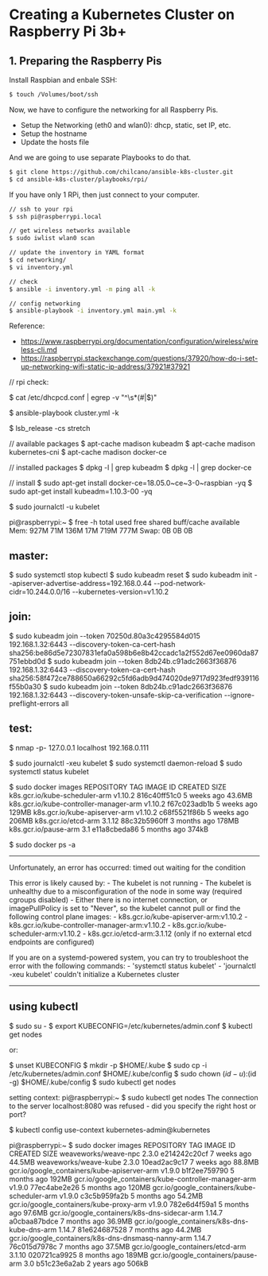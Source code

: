 # Creating a Kubernetes Cluster on Raspberry Pi 3b+

## 1. Preparing the Raspberry Pis

Install Raspbian and enbale SSH:

```sh
$ touch /Volumes/boot/ssh
```

Now, we have to configure the networking for all Raspberry Pis.
- Setup the Networking (eth0 and wlan0): dhcp, static, set IP, etc.
- Setup the hostname
- Update the hosts file

And we are going to use separate Playbooks to do that.

```sh
$ git clone https://github.com/chilcano/ansible-k8s-cluster.git
$ cd ansible-k8s-cluster/playbooks/rpi/
```

If you have only 1 RPi, then just connect to your computer.

```sh
// ssh to your rpi
$ ssh pi@raspberrypi.local

// get wireless networks available
$ sudo iwlist wlan0 scan

// update the inventory in YAML format
$ cd networking/
$ vi inventory.yml

// check
$ ansible -i inventory.yml -m ping all -k

// config networking
$ ansible-playbook -i inventory.yml main.yml -k
```

Reference:
- https://www.raspberrypi.org/documentation/configuration/wireless/wireless-cli.md
- https://raspberrypi.stackexchange.com/questions/37920/how-do-i-set-up-networking-wifi-static-ip-address/37921#37921







// rpi check:

$ cat /etc/dhcpcd.conf | egrep -v "^\s*(#|$)"



$ ansible-playbook cluster.yml -k

$ lsb_release -cs
stretch

// available packages
$ apt-cache madison kubeadm
$ apt-cache madison kubernetes-cni
$ apt-cache madison docker-ce

// installed packages
$ dpkg -l | grep kubeadm
$ dpkg -l | grep docker-ce

// install
$ sudo apt-get install docker-ce=18.05.0~ce~3-0~raspbian -yq
$ sudo apt-get install kubeadm=1.10.3-00 -yq


$ sudo journalctl -u kubelet

pi@raspberrypi:~ $ free -h
              total        used        free      shared  buff/cache   available
Mem:           927M         71M        136M         17M        719M        777M
Swap:            0B          0B          0B

master:
-------
$ sudo systemctl stop kubectl
$ sudo kubeadm reset
$ sudo kubeadm init --apiserver-advertise-address=192.168.0.44 --pod-network-cidr=10.244.0.0/16 --kubernetes-version=v1.10.2

join:
----
$ sudo kubeadm join --token 70250d.80a3c4295584d015 192.168.1.32:6443 --discovery-token-ca-cert-hash sha256:be86d5e72307831efa0a598b6e8b42ccadc1a2f552d67ee0960da87751ebbd0d
$ sudo kubeadm join --token 8db24b.c91adc2663f36876 192.168.1.32:6443 --discovery-token-ca-cert-hash sha256:58f472ce788650a66292c5fd6adb9d474020de9717d923fedf939116f55b0a30
$ sudo kubeadm join --token 8db24b.c91adc2663f36876 192.168.1.32:6443 --discovery-token-unsafe-skip-ca-verification --ignore-preflight-errors all


test:
------------
$ nmap -p- 127.0.0.1 localhost 192.168.0.111

$ sudo journalctl -xeu kubelet
$ sudo systemctl daemon-reload
$ sudo systemctl status kubelet

$ sudo docker images
REPOSITORY                               TAG                 IMAGE ID            CREATED             SIZE
k8s.gcr.io/kube-scheduler-arm            v1.10.2             816c40ff51c0        5 weeks ago         43.6MB
k8s.gcr.io/kube-controller-manager-arm   v1.10.2             f67c023adb1b        5 weeks ago         129MB
k8s.gcr.io/kube-apiserver-arm            v1.10.2             c68f5521f86b        5 weeks ago         206MB
k8s.gcr.io/etcd-arm                      3.1.12              88c32b5960ff        3 months ago        178MB
k8s.gcr.io/pause-arm                     3.1                 e11a8cbeda86        5 months ago        374kB

$ sudo docker ps -a

----
Unfortunately, an error has occurred:
	timed out waiting for the condition

This error is likely caused by:
	- The kubelet is not running
	- The kubelet is unhealthy due to a misconfiguration of the node in some way (required cgroups disabled)
	- Either there is no internet connection, or imagePullPolicy is set to "Never",
	  so the kubelet cannot pull or find the following control plane images:
		- k8s.gcr.io/kube-apiserver-arm:v1.10.2
		- k8s.gcr.io/kube-controller-manager-arm:v1.10.2
		- k8s.gcr.io/kube-scheduler-arm:v1.10.2
		- k8s.gcr.io/etcd-arm:3.1.12 (only if no external etcd endpoints are configured)

If you are on a systemd-powered system, you can try to troubleshoot the error with the following commands:
	- 'systemctl status kubelet'
	- 'journalctl -xeu kubelet'
couldn't initialize a Kubernetes cluster

----

using kubectl
--------------
$ sudo su -
$ export KUBECONFIG=/etc/kubernetes/admin.conf
$ kubectl get nodes

or:

$ unset KUBECONFIG
$ mkdir -p $HOME/.kube
$ sudo cp -i /etc/kubernetes/admin.conf $HOME/.kube/config
$ sudo chown $(id -u):$(id -g) $HOME/.kube/config
$ sudo kubectl get nodes


setting context:
pi@raspberrypi:~ $ sudo kubectl get nodes
The connection to the server localhost:8080 was refused - did you specify the right host or port?

$ kubectl config use-context kubernetes-admin@kubernetes

pi@raspberrypi:~ $ sudo docker images
REPOSITORY                                             TAG                 IMAGE ID            CREATED             SIZE
weaveworks/weave-npc                                   2.3.0               e214242c20cf        7 weeks ago         44.5MB
weaveworks/weave-kube                                  2.3.0               10ead2ac9c17        7 weeks ago         88.8MB
gcr.io/google_containers/kube-apiserver-arm            v1.9.0              b1f2ee759790        5 months ago        192MB
gcr.io/google_containers/kube-controller-manager-arm   v1.9.0              77ec4abe2e26        5 months ago        120MB
gcr.io/google_containers/kube-scheduler-arm            v1.9.0              c3c5b959fa2b        5 months ago        54.2MB
gcr.io/google_containers/kube-proxy-arm                v1.9.0              782e6d4f59a1        5 months ago        97.6MB
gcr.io/google_containers/k8s-dns-sidecar-arm           1.14.7              a0cbaa87bdce        7 months ago        36.9MB
gcr.io/google_containers/k8s-dns-kube-dns-arm          1.14.7              81e624687528        7 months ago        44.2MB
gcr.io/google_containers/k8s-dns-dnsmasq-nanny-arm     1.14.7              76c015d7978c        7 months ago        37.5MB
gcr.io/google_containers/etcd-arm                      3.1.10              020721ca9925        8 months ago        189MB
gcr.io/google_containers/pause-arm                     3.0                 b51c23e6a2ab        2 years ago         506kB
